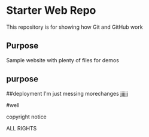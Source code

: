 # Starter Web Repo

This repository is for showing how Git and GitHub work

## Purpose

Sample website with plenty of files for demos


## purpose


##deployment
I'm just messing
morechanges
jjjjjj

#well

copyright notice

ALL RIGHTS
